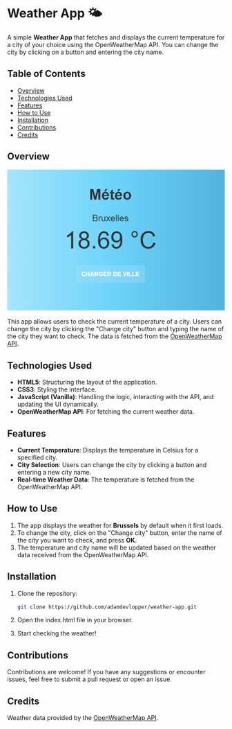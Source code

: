 # Weather App 🌤️

A simple **Weather App** that fetches and displays the current temperature for a city of your choice using the OpenWeatherMap API. You can change the city by clicking on a button and entering the city name.

## Table of Contents
- [Overview](#overview)
- [Technologies Used](#technologies-used)
- [Features](#features)
- [How to Use](#how-to-use)
- [Installation](#installation)
- [Contributions](#contributions)
- [Credits](#credits)

## Overview
![Weather App](./meteoPicture.png) <!-- Replace with the actual path to a screenshot of your app -->

This app allows users to check the current temperature of a city. Users can change the city by clicking the "Change city" button and typing the name of the city they want to check. The data is fetched from the [OpenWeatherMap API](https://openweathermap.org/api).

## Technologies Used
- **HTML5**: Structuring the layout of the application.
- **CSS3**: Styling the interface.
- **JavaScript (Vanilla)**: Handling the logic, interacting with the API, and updating the UI dynamically.
- **OpenWeatherMap API**: For fetching the current weather data.

## Features
- **Current Temperature**: Displays the temperature in Celsius for a specified city.
- **City Selection**: Users can change the city by clicking a button and entering a new city name.
- **Real-time Weather Data**: The temperature is fetched from the OpenWeatherMap API.

## How to Use
1. The app displays the weather for **Brussels** by default when it first loads.
2. To change the city, click on the "Change city" button, enter the name of the city you want to check, and press **OK**.
3. The temperature and city name will be updated based on the weather data received from the OpenWeatherMap API.

## Installation

1. Clone the repository:
   ```bash
   git clone https://github.com/adamdevlopper/weather-app.git
2. Open the index.html file in your browser.

3. Start checking the weather!

## Contributions
Contributions are welcome! If you have any suggestions or encounter issues, feel free to submit a pull request or open an issue.

## Credits
Weather data provided by the [OpenWeatherMap API](https://openweathermap.org/api).
